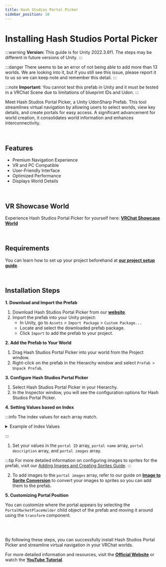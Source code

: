 ```yaml
---
title: Hash Studios Portal Picker
sidebar_position: 10
---
```


# Installing Hash Studios Portal Picker

:::warning
**Version:** This guide is for Unity 2022.3.6f1. The steps may be different in future versions of Unity.
:::

:::danger
There seems to be an error of not being able to add more than 13 worlds. We are looking into it, but if you still see this issue, please report it to us so we can keep note and remember this detail.
:::

:::note
**Important:** You cannot test this prefab in Unity and it must be tested in a VRChat Scene due to limitations of blueprint IDs and Udon.
:::

Meet Hash Studios Portal Picker, a Unity UdonSharp Prefab. This tool streamlines virtual navigation by allowing users to select worlds, view key details, and create portals for easy access. A significant advancement for world creation, it consolidates world information and enhances interconnectivity.

<br/>

## Features

- Premium Navigation Experience
- VR and PC Compatible
- User-Friendly Interface
- Optimized Performance
- Displays World Details

<br/>

## VR Showcase World

Experience Hash Studios Portal Picker for yourself here: **[VRChat Showcase World](https://vrchat.com/home/world/wrld_f2627123-d7ca-41d0-b9e5-fe79e98c7300)**

<br/>

## Requirements

You can learn how to set up your project beforehand at **[our project setup guide](/DevelopmentDocumentation/docs/general-concepts/settingupudon)**.

<br/>

## Installation Steps

**1. Download and Import the Prefab**

1. Download Hash Studios Portal Picker from our **[website](https://hashstudiosllc.com/hashstudiosportalpicker)**.
2. Import the prefab into your Unity project:
   - In Unity, go to `Assets` > `Import Package` > `Custom Package...`
   - Locate and select the downloaded prefab package.
   - Click `Import` to add the prefab to your project.

**2. Add the Prefab to Your World**

1. Drag Hash Studios Portal Picker into your world from the Project window.
2. Right-click on the prefab in the Hierarchy window and select `Prefab > Unpack Prefab`.

**3. Configure Hash Studios Portal Picker**

1. Select Hash Studios Portal Picker in your Hierarchy.
2. In the Inspector window, you will see the configuration options for Hash Studios Portal Picker.

**4. Setting Values based on Index**

:::info
The index values for each array match.

<details>
<summary>Example of Index Values</summary>

For example, the first portal is tied to index 0 of the `portal ID`, `portal name`, `portal description`, and `portal images`. This means that all details for the first portal should be in index 0 of each corresponding array.

**Example:**

If you have a portal with:
- `Portal ID`: "f2f3g3Bd231dlfase"
- `Portal Name`: "Fantasy World"
- `Portal Description`: "Explore the magical fantasy world."
- `Portal Image`: (Sprite of the Fantasy World)

All these details should be placed at index 0 in their respective arrays.

</details>

:::

1. Set your values in the `portal ID` array, `portal name` array, `portal description` array, and `portal images` array.

:::tip
For more detailed information on configuring images to sprites for the prefab, visit our [Adding Images and Creating Sprites Guide](/DevelopmentDocumentation/docs/general-concepts/unityspriteconversion/).
:::

2. To add images to the `portal images` array, refer to our guide on **[Image to Sprite Conversion](/DevelopmentDocumentation/docs/general-concepts/settingupudon)** to convert your images to sprites so you can add them to the prefab.

**5. Customizing Portal Position**

You can customize where the portal appears by selecting the `PortalMarketPlaceHolder` child object of the prefab and moving it around using the `transform` component.

<br/><br/>

By following these steps, you can successfully install Hash Studios Portal Picker and streamline virtual navigation in your VRChat worlds.

For more detailed information and resources, visit the **[Official Website](https://hashstudiosllc.com/hashstudiosportalpicker)** or watch the **[YouTube Tutorial](https://youtu.be/D3I-WGlKpmE)**.
